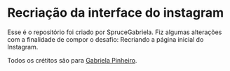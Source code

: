 # Recriação da interface do instagram

Esse é o repositório foi criado por SpruceGabriela. Fiz algumas alterações com a finalidade de compor o desafio: Recriando a página inicial do Instagram.

Todos os crétitos são para [Gabriela Pinheiro](https://github.com/SpruceGabriela).

